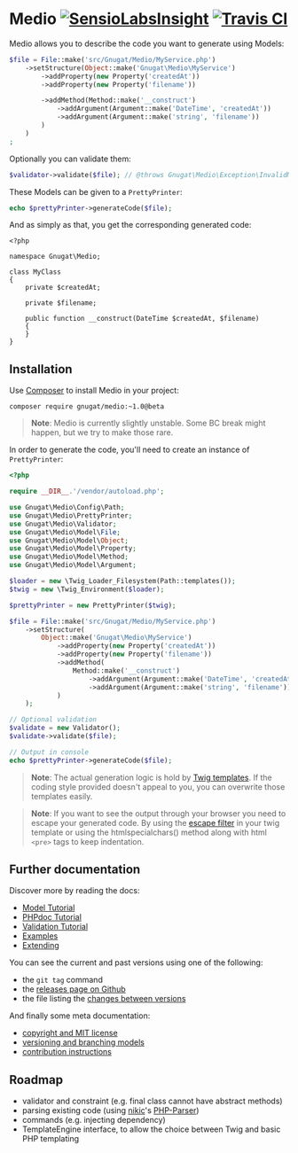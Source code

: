 # Medio [![SensioLabsInsight](https://insight.sensiolabs.com/projects/87bf291f-affa-4383-b281-c0dc5aa7d592/mini.png)](https://insight.sensiolabs.com/projects/87bf291f-affa-4383-b281-c0dc5aa7d592) [![Travis CI](https://travis-ci.org/gnugat/medio.png)](https://travis-ci.org/gnugat/medio)

Medio allows you to describe the code you want to generate using Models:

```php
$file = File::make('src/Gnugat/Medio/MyService.php')
    ->setStructure(Object::make('Gnugat\Medio\MyService')
        ->addProperty(new Property('createdAt'))
        ->addProperty(new Property('filename'))

        ->addMethod(Method::make('__construct')
            ->addArgument(Argument::make('DateTime', 'createdAt'))
            ->addArgument(Argument::make('string', 'filename'))
        )
    )
;
```

Optionally you can validate them:

```php
$validator->validate($file); // @throws Gnugat\Medio\Exception\InvalidModelException
```

These Models can be given to a `PrettyPrinter`:

```php
echo $prettyPrinter->generateCode($file);
```

And as simply as that, you get the corresponding generated code:

```
<?php

namespace Gnugat\Medio;

class MyClass
{
    private $createdAt;

    private $filename;

    public function __construct(DateTime $createdAt, $filename)
    {
    }
}
```

## Installation

Use [Composer](https://getcomposer.org/download) to install Medio in your project:

    composer require gnugat/medio:~1.0@beta

> **Note**: Medio is currently slightly unstable. Some BC break might happen, but we try to make those rare.

In order to generate the code, you'll need to create an instance of `PrettyPrinter`:

```php
<?php

require __DIR__.'/vendor/autoload.php';

use Gnugat\Medio\Config\Path;
use Gnugat\Medio\PrettyPrinter;
use Gnugat\Medio\Validator;
use Gnugat\Medio\Model\File;
use Gnugat\Medio\Model\Object;
use Gnugat\Medio\Model\Property;
use Gnugat\Medio\Model\Method;
use Gnugat\Medio\Model\Argument;

$loader = new \Twig_Loader_Filesystem(Path::templates());
$twig = new \Twig_Environment($loader);

$prettyPrinter = new PrettyPrinter($twig);

$file = File::make('src/Gnugat/Medio/MyService.php')
    ->setStructure(
        Object::make('Gnugat\Medio\MyService')
            ->addProperty(new Property('createdAt'))
            ->addProperty(new Property('filename'))
            ->addMethod(
                Method::make('__construct')
                    ->addArgument(Argument::make('DateTime', 'createdAt'))
                    ->addArgument(Argument::make('string', 'filename'))
            )
    );

// Optional validation
$validate = new Validator();
$validate->validate($file);

// Output in console
echo $prettyPrinter->generateCode($file);
```

> **Note**: The actual generation logic is hold by [Twig templates](http://twig.sensiolabs.org/).
> If the coding style provided doesn't appeal to you, you can overwrite those templates easily.

> **Note**: If you want to see the output through your browser you need to escape your generated code.
> By using the [escape filter](http://twig.sensiolabs.org/doc/filters/escape.html) in your twig template or using the
> htmlspecialchars() method along with html `<pre>` tags to keep indentation.

## Further documentation

Discover more by reading the docs:

* [Model Tutorial](doc/01-model-tutorial.md)
* [PHPdoc Tutorial](doc/02-phpdoc-tutorial.md)
* [Validation Tutorial](doc/03-validation-tutorial.md)
* [Examples](doc/04-examples.md)
* [Extending](doc/05-extending.md)

You can see the current and past versions using one of the following:

* the `git tag` command
* the [releases page on Github](https://github.com/gnugat/medio/releases)
* the file listing the [changes between versions](CHANGELOG.md)

And finally some meta documentation:

* [copyright and MIT license](LICENSE)
* [versioning and branching models](VERSIONING.md)
* [contribution instructions](CONTRIBUTING.md)

## Roadmap

* validator and constraint (e.g. final class cannot have abstract methods)
* parsing existing code (using [nikic](http://nikic.github.io/aboutMe.html)'s [PHP-Parser](https://github.com/nikic/PHP-Parser))
* commands (e.g. injecting dependency)
* TemplateEngine interface, to allow the choice between Twig and basic PHP templating
